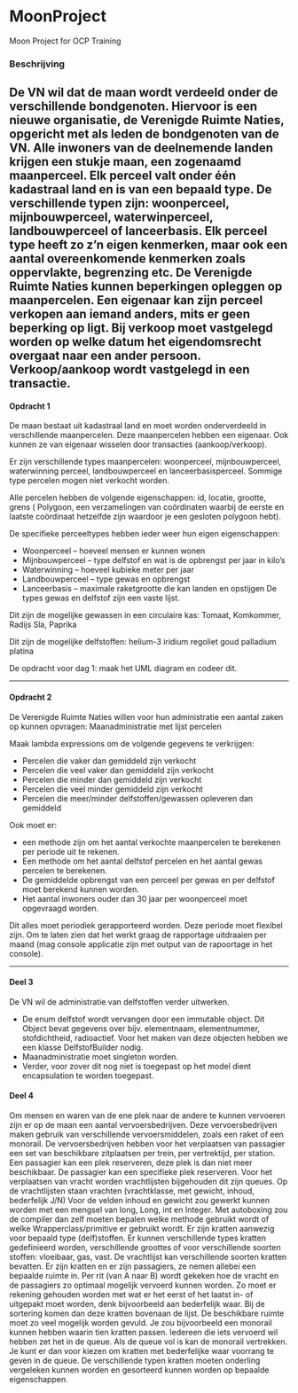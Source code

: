 # MoonProject

Moon Project for OCP Training

### Beschrijving

De VN wil dat de maan wordt verdeeld onder de verschillende bondgenoten. Hiervoor is een nieuwe organisatie, de
Verenigde Ruimte Naties, opgericht met als leden de bondgenoten van de VN. Alle inwoners van de deelnemende landen
krijgen een stukje maan, een zogenaamd maanperceel. Elk perceel valt onder één kadastraal land en is van een bepaald
type. De verschillende typen zijn: woonperceel, mijnbouwperceel, waterwinperceel, landbouwperceel of lanceerbasis. Elk
perceel type heeft zo z’n eigen kenmerken, maar ook een aantal overeenkomende kenmerken zoals oppervlakte, begrenzing
etc. De Verenigde Ruimte Naties kunnen beperkingen opleggen op maanpercelen. Een eigenaar kan zijn perceel verkopen aan
iemand anders, mits er geen beperking op ligt. Bij verkoop moet vastgelegd worden op welke datum het eigendomsrecht
overgaat naar een ander persoon. Verkoop/aankoop wordt vastgelegd in een transactie.
---

#### **Opdracht 1**

De maan bestaat uit kadastraal land en moet worden onderverdeeld in verschillende maanpercelen. Deze maanpercelen hebben
een eigenaar. Ook kunnen ze van eigenaar wisselen door transacties (aankoop/verkoop).

Er zijn verschillende types maanpercelen: woonperceel, mijnbouwperceel, waterwinning perceel, landbouwperceel en
lanceerbasisperceel. Sommige type percelen mogen niet verkocht worden.

Alle percelen hebben de volgende eigenschappen: id, locatie, grootte, grens (
Polygoon, een verzamelingen van coördinaten waarbij de eerste en laatste coördinaat hetzelfde zijn waardoor je een
gesloten polygoon hebt).

De specifieke perceeltypes hebben ieder weer hun eigen eigenschappen:

* Woonperceel – hoeveel mensen er kunnen wonen
* Mijnbouwperceel – type delfstof en wat is de opbrengst per jaar in kilo’s
* Waterwinning – hoeveel kubieke meter per jaar
* Landbouwperceel – type gewas en opbrengst
* Lanceerbasis – maximale raketgrootte die kan landen en opstijgen De types gewas en delfstof zijn een vaste lijst.

Dit zijn de mogelijke gewassen in een circulaire kas:
Tomaat, Komkommer, Radijs Sla, Paprika

Dit zijn de mogelijke delfstoffen:
helium-3 iridium regoliet goud palladium platina

De opdracht voor dag 1: maak het UML diagram en codeer dit.

---

#### **Opdracht 2**

De Verenigde Ruimte Naties willen voor hun administratie een aantal zaken op kunnen opvragen:
Maanadministratie met lijst percelen

Maak lambda expressions om de volgende gegevens te verkrijgen:

* Percelen die vaker dan gemiddeld zijn verkocht
* Percelen die veel vaker dan gemiddeld zijn verkocht
* Percelen die minder dan gemiddeld zijn verkocht
* Percelen die veel minder gemiddeld zijn verkocht
* Percelen die meer/minder delfstoffen/gewassen opleveren dan gemiddeld

Ook moet er:

* een methode zijn om het aantal verkochte maanpercelen te berekenen per periode uit te rekenen.
* Een methode om het aantal delfstof percelen en het aantal gewas percelen te berekenen.
* De gemiddelde opbrengst van een perceel per gewas en per delfstof moet berekend kunnen worden.
* Het aantal inwoners ouder dan 30 jaar per woonperceel moet opgevraagd worden.

Dit alles moet periodiek gerapporteerd worden. Deze periode moet flexibel zijn. Om te laten zien dat het werkt graag de
rapportage uitdraaien per maand (mag console applicatie zijn met output van de rapoortage in het console).

---

#### **Deel 3**

De VN wil de administratie van delfstoffen verder uitwerken.

* De enum delfstof wordt vervangen door een immutable object. Dit Object bevat gegevens over bijv. elementnaam,
  elementnummer, stofdichtheid, radioactief. Voor het maken van deze objecten hebben we een klasse DelfstofBuilder
  nodig.
* Maanadministratie moet singleton worden.
* Verder, voor zover dit nog niet is toegepast op het model dient encapsulation te worden toegepast.

#### **Deel 4**

Om mensen en waren van de ene plek naar de andere te kunnen vervoeren zijn er op de maan een aantal vervoersbedrijven.
Deze vervoersbedrijven maken gebruik van verschillende vervoersmiddelen, zoals een raket of een monorail. De
vervoersbedrijven hebben voor het verplaatsen van passagier een set van beschikbare zitplaatsen per trein, per
vertrektijd, per station. Een passagier kan een plek reserveren, deze plek is dan niet meer beschikbaar. De passagier
kan een specifieke plek reserveren. Voor het verplaatsen van vracht worden vrachtlijsten bijgehouden dit zijn queues. Op
de vrachtlijsten staan vrachten (vrachtklasse, met gewicht, inhoud, bederfelijk J/N)
Voor de velden inhoud en gewicht zou gewerkt kunnen worden met een mengsel van long, Long, int en Integer. Met
autoboxing zou de compiler dan zelf moeten bepalen welke methode gebruikt wordt of welke Wrapperclass/primitive er
gebruikt wordt. Er zijn kratten aanwezig voor bepaald type (delf)stoffen. Er kunnen verschillende types kratten
gedefinieerd worden, verschillende groottes of voor verschillende soorten stoffen: vloeibaar, gas, vast. De vrachtlijst
kan verschillende soorten kratten bevatten. Er zijn kratten en er zijn passagiers, ze nemen allebei een bepaalde ruimte
in. Per rit (van A naar B) wordt gekeken hoe de vracht en de passagiers zo optimaal mogelijk vervoerd kunnen worden. Zo
moet er rekening gehouden worden met wat er het eerst of het laatst in- of uitgepakt moet worden, denk bijvoorbeeld aan
bederfelijk waar. Bij de sortering komen dan deze kratten bovenaan de lijst. De beschikbare ruimte moet zo veel mogelijk
worden gevuld. Je zou bijvoorbeeld een monorail kunnen hebben waarin tien kratten passen. Iedereen die iets vervoerd wil
hebben zet het in de queue. Als de queue vol is kan de monorail vertrekken. Je kunt er dan voor kiezen om kratten met
bederfelijke waar voorrang te geven in de queue. De verschillende typen kratten moeten onderling vergeleken kunnen
worden en gesorteerd kunnen worden op bepaalde eigenschappen.
